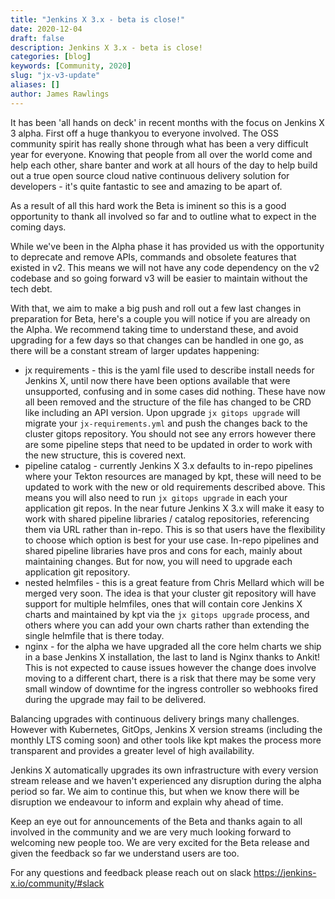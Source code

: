 ```yaml
---
title: "Jenkins X 3.x - beta is close!"
date: 2020-12-04
draft: false
description: Jenkins X 3.x - beta is close!
categories: [blog]
keywords: [Community, 2020]
slug: "jx-v3-update"
aliases: []
author: James Rawlings
---
```

 
It has been 'all hands on deck' in recent months with the focus on Jenkins X 3 alpha.  First off a huge thankyou to everyone involved.  The OSS community spirit has really shone through what has been a very difficult year for everyone.  Knowing that people from all over the world come and help each other, share banter and work at all hours of the day to help build out a true open source cloud native continuous delivery solution for developers - it's quite fantastic to see and amazing to be apart of.

As a result of all this hard work the Beta is iminent so this is a good opportunity to thank all involved so far and to outline what to expect in the coming days.

While we've been in the Alpha phase it has provided us with the opportunity to deprecate and remove APIs, commands and obsolete features that existed in v2.  This means we will not have any code dependency on the v2 codebase and so going forward v3 will be easier to maintain without the tech debt.

With that, we aim to make a big push and roll out a few last changes in preparation for Beta, here's a couple you will notice if you are already on the Alpha.  We recommend taking time to understand these, and avoid upgrading for a few days so that changes can be handled in one go, as there will be a constant stream of larger updates happening:

- jx requirements - this is the yaml file used to describe install needs for Jenkins X, until now there have been options available that were unsupported, confusing and in some cases did nothing.  These have now all been removed and the structure of the file has changed to be CRD like including an API version.  Upon upgrade `jx gitops upgrade` will migrate your `jx-requirements.yml` and push the changes back to the cluster gitops repository.  You should not see any errors however there are some pipeline steps that need to be updated in order to work with the new structure, this is covered next.
- pipeline catalog - currently Jenkins X 3.x defaults to in-repo pipelines where your Tekton resources are managed by kpt, these will need to be updated to work with the new or old requirements described above.  This means you will also need to run `jx gitops upgrade` in each your application git repos.  In the near future Jenkins X 3.x will make it easy to work with shared pipeline libraries / catalog repositories, referencing them via URL rather than in-repo.  This is so that users have the flexibility to choose which option is best for your use case.  In-repo pipelines and shared pipeline libraries have pros and cons for each, mainly about maintaining changes.  But for now, you will need to upgrade each application git repository.
- nested helmfiles - this is a great feature from Chris Mellard which will be merged very soon.  The idea is that your cluster git repository will have support for multiple helmfiles, ones that will contain core Jenkins X charts and maintained by kpt via the `jx gitops upgrade` process, and others where you can add your own charts rather than extending the single helmfile that is there today.
- nginx - for the alpha we have upgraded all the core helm charts we ship in a base Jenkins X installation, the last to land is Nginx thanks to Ankit!  This is not expected to cause issues however the change does involve moving to a different chart, there is a risk that there may be some very small window of downtime for the ingress controller so webhooks fired during the upgrade may fail to be delivered.

Balancing upgrades with continuous delivery brings many challenges.  However with Kubernetes, GitOps, Jenkins X version streams (including the monthly LTS coming soon) and other tools like kpt makes the process more transparent and provides a greater level of high availability.

Jenkins X automatically upgrades its own infrastructure with every version stream release and we haven't experienced any disruption during the alpha period so far.  We aim to continue this, but when we know there will be disruption we endeavour to inform and explain why ahead of time.

Keep an eye out for announcements of the Beta and thanks again to all involved in the community and we are very much looking forward to welcoming new people too.  We are very excited for the Beta release and given the feedback so far we understand users are too.

For any questions and feedback please reach out on slack <https://jenkins-x.io/community/#slack>
